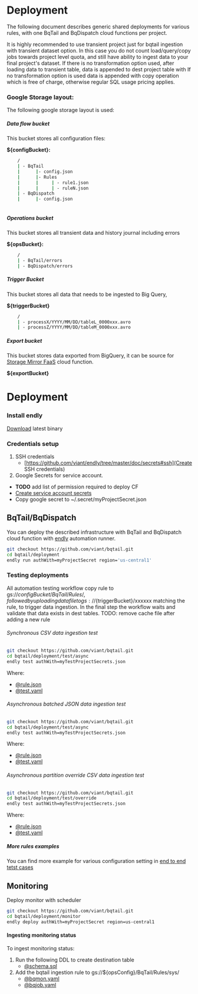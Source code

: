 # Deployment

The following document describes generic shared deployments for various rules, with one
BqTail and BqDispatch cloud functions per project.



It is highly recommended to use transient project just for bqtail ingestion with transient dataset option. 
In this case you do not count load/query/copy jobs towards project level quota, and still have ability
to ingest data to your final project's dataset.
If there is no transformation option used, after loading data to transient table, data is appended to dest project table with 
If no transformation option is used data is appended with copy operation which is free of charge, otherwise
regular SQL usage pricing applies.



### Google Storage layout:

The following google storage layout is used:

##### Data flow bucket

This bucket stores all configuration files:

**${configBucket}:**

```bash
    /
    | - BqTail
    |      |- config.json
    |      |- Rules
    |      |     | - rule1.json
    |      |     | - ruleN.json        
    | - BqDispatch    
    |      |- config.json        
        
```            

##### Operations bucket

This bucket stores all transient data and history journal including errors 

**${opsBucket}:**

```bash
    /
    | - BqTail/errors
    | - BqDispatch/errors
```



##### Trigger Bucket

This bucket stores all data that needs to be ingested to Big Query, 

**${triggerBucket}**


```bash
    /
    | - processX/YYYY/MM/DD/tableL_0000xxx.avro
    | - processZ/YYYY/MM/DD/tableM_0000xxx.avro

```


##### Export bucket

This bucket stores data exported from BigQuery, it can be source for [Storage Mirror FaaS](https://github.com/viant/smirror/) cloud function. 

**${exportBucket}**



# Deployment

### Install endly

[Download](https://github.com/viant/endly/releases/) latest binary

### Credentials setup
1. SSH credentials
    - [https://github.com/viant/endly/tree/master/doc/secrets#ssh](Create SSH credentials)
2. Google Secrets for service account.
- **TODO** add list of permission required to deploy CF
- [Create service account secrets](https://github.com/viant/endly/tree/master/doc/secrets#google-cloud-credentials)
- Copy google secret to ~/.secret/myProjectSecret.json 

## BqTail/BqDispatch

You can deploy the described infrastructure with BqTail and BqDispatch cloud function with [endly](https://github.com/viant/endly/) automation runner.

```bash
git checkout https://github.com/viant/bqtail.git
cd bqtail/deployment
endly run authWith=myProjectSecret region='us-central1'
```


### Testing deployments

All automation testing workflow copy rule to  gs://${configBucket}/BqTail/Rules/, 
followed by uploading data file to gs://${triggerBucket}/xxxxxx matching the rule, to trigger data ingestion.
In the final step the workflow waits and validate that data exists in dest tables.
TODO: remove cache file after adding a new rule


###### Synchronous CSV data ingestion test

```bash
git checkout https://github.com/viant/bqtail.git
cd bqtail/deployment/test/async
endly test authWith=myTestProjectSecrets.json
```
Where:
- [@rule.json](test/sync/rule.json)
- [@test.yaml](test/sync/test.yaml)


###### Asynchronous batched JSON data ingestion test

```bash
git checkout https://github.com/viant/bqtail.git
cd bqtail/deployment/test/async
endly test authWith=myTestProjectSecrets.json
```
Where:
- [@rule.json](test/async/rule.json)
- [@test.yaml](test/async/test.yaml)


###### Asynchronous partition override CSV data ingestion test

```bash
git checkout https://github.com/viant/bqtail.git
cd bqtail/deployment/test/override
endly test authWith=myTestProjectSecrets.json
```

Where:
- [@rule.json](test/override/rule.json)
- [@test.yaml](test/override/test.yaml)



##### More rules examples

You can find more example for various configuration setting in [end to end tetst cases](https://github.com/viant/bqtail/tree/master/e2e)


## Monitoring

Deploy monitor with scheduler

```bash
git checkout https://github.com/viant/bqtail.git
cd bqtail/deployment/monitor
endly deploy authWith=myProjectSecret region=us-central1
```


#### Ingesting monitoring status

To ingest monitoring status:

1. Run the following DDL to create destination table 
    - [@schema.sql](../mon/schema/schema.sql)
2. Add the bqtail ingestion rule to gs://${opsConfig}/BqTail/Rules/sys/
    - [@bqmon.yaml](monitor/rule/bqmon.yaml)
    - [@bqjob.yaml](monitor/rule/bqjob.yaml)


